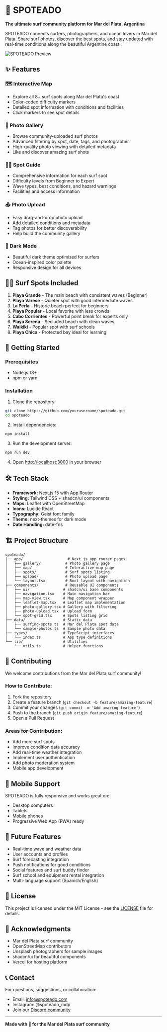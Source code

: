 # 🌊 SPOTEADO

**The ultimate surf community platform for Mar del Plata, Argentina**

SPOTEADO connects surfers, photographers, and ocean lovers in Mar del Plata. Share surf photos, discover the best spots, and stay updated with real-time conditions along the beautiful Argentine coast.

![SPOTEADO Preview](https://images.unsplash.com/photo-1502680390469-be75c86b636f?w=1200&h=400&fit=crop)

## ✨ Features

### 🗺️ Interactive Map
- Explore all 8+ surf spots along Mar del Plata's coast
- Color-coded difficulty markers
- Detailed spot information with conditions and facilities
- Click markers to see spot details

### 📸 Photo Gallery
- Browse community-uploaded surf photos
- Advanced filtering by spot, date, tags, and photographer
- High-quality photo viewing with detailed metadata
- Like and discover amazing surf shots

### 🏄‍♂️ Spot Guide
- Comprehensive information for each surf spot
- Difficulty levels from Beginner to Expert
- Wave types, best conditions, and hazard warnings
- Facilities and access information

### 📤 Photo Upload
- Easy drag-and-drop photo upload
- Add detailed conditions and metadata
- Tag photos for better discoverability
- Help build the community gallery

### 🌙 Dark Mode
- Beautiful dark theme optimized for surfers
- Ocean-inspired color palette
- Responsive design for all devices

## 🏄‍♀️ Surf Spots Included

1. **Playa Grande** - The main beach with consistent waves (Beginner)
2. **Playa Varese** - Quieter spot with good intermediate waves
3. **La Perla** - Historic beach perfect for beginners
4. **Playa Popular** - Local favorite with less crowds
5. **Cabo Corrientes** - Powerful point break for experts only
6. **Playa Serena** - Secluded beach with clean waves
7. **Waikiki** - Popular spot with surf schools
8. **Playa Chica** - Protected bay ideal for learning

## 🚀 Getting Started

### Prerequisites
- Node.js 18+ 
- npm or yarn

### Installation

1. Clone the repository:
```bash
git clone https://github.com/yourusername/spoteado.git
cd spoteado
```

2. Install dependencies:
```bash
npm install
```

3. Run the development server:
```bash
npm run dev
```

4. Open [http://localhost:3000](http://localhost:3000) in your browser

## 🛠️ Tech Stack

- **Framework:** Next.js 15 with App Router
- **Styling:** Tailwind CSS + shadcn/ui components
- **Maps:** Leaflet with OpenStreetMap
- **Icons:** Lucide React
- **Typography:** Geist font family
- **Theme:** next-themes for dark mode
- **Date Handling:** date-fns

## 🏗️ Project Structure

```
spoteado/
├── app/                    # Next.js app router pages
│   ├── gallery/           # Photo gallery page
│   ├── map/               # Interactive map page
│   ├── spots/             # Surf spots listing
│   ├── upload/            # Photo upload page
│   └── layout.tsx         # Root layout with navigation
├── components/            # Reusable UI components
│   ├── ui/               # shadcn/ui base components
│   ├── navigation.tsx    # Main navigation bar
│   ├── map-view.tsx      # Map component wrapper
│   ├── leaflet-map.tsx   # Leaflet map implementation
│   ├── photo-gallery.tsx # Gallery with filtering
│   ├── photo-upload.tsx  # Upload form
│   └── spot-grid.tsx     # Spots listing grid
├── data/                 # Static data
│   ├── surfing-spots.ts  # Mar del Plata spot data
│   └── sample-photos.ts  # Sample photo data
├── types/                # TypeScript interfaces
│   └── index.ts          # App type definitions
└── lib/                  # Utilities
    └── utils.ts          # Helper functions
```

## 🌊 Contributing

We welcome contributions from the Mar del Plata surf community!

### How to Contribute:
1. Fork the repository
2. Create a feature branch (`git checkout -b feature/amazing-feature`)
3. Commit your changes (`git commit -m 'Add amazing feature'`)
4. Push to the branch (`git push origin feature/amazing-feature`)
5. Open a Pull Request

### Areas for Contribution:
- Add more surf spots
- Improve condition data accuracy
- Add real-time weather integration
- Implement user authentication
- Add photo moderation system
- Mobile app development

## 📱 Mobile Support

SPOTEADO is fully responsive and works great on:
- Desktop computers
- Tablets
- Mobile phones
- Progressive Web App (PWA) ready

## 🔮 Future Features

- Real-time wave and weather data
- User accounts and profiles
- Surf forecasting integration
- Push notifications for good conditions
- Social features and surf buddy finder
- Surf school and equipment rental integration
- Multi-language support (Spanish/English)

## 📄 License

This project is licensed under the MIT License - see the [LICENSE](LICENSE) file for details.

## 🙏 Acknowledgments

- Mar del Plata surf community
- OpenStreetMap contributors
- Unsplash photographers for sample images
- shadcn/ui for beautiful components
- Vercel for hosting platform

## 📞 Contact

For questions, suggestions, or collaboration:
- Email: info@spoteado.com
- Instagram: @spoteado_mdp
- Join our [Discord community](https://discord.gg/spoteado)

---

**Made with 🌊 for the Mar del Plata surf community**